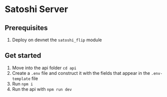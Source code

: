 # Satoshi Server

## Prerequisites
1. Deploy on devnet the `satoshi_flip` module
## Get started
1. Move into the api folder `cd api`
1. Create a `.env` file and construct it with the fields that appear in the `.env-template` file
1. Run `npm i`
1. Run the api with `npm run dev`